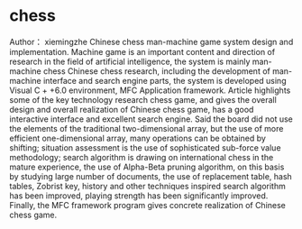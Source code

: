# chess
Author： xiemingzhe
Chinese chess man-machine game system design and implementation.
Machine game is an important content and direction of research in the field of artificial intelligence, the system is mainly man-machine chess Chinese chess research, including the development of man-machine interface and search engine parts, the system is developed using Visual C + +6.0 environment, MFC Application framework. Article highlights some of the key technology research chess game, and gives the overall design and overall realization of Chinese chess game, has a good interactive interface and excellent search engine. Said the board did not use the elements of the traditional two-dimensional array, but the use of more efficient one-dimensional array, many operations can be obtained by shifting; situation assessment is the use of sophisticated sub-force value methodology; search algorithm is drawing on international chess in the mature experience, the use of Alpha-Beta pruning algorithm, on this basis by studying large number of documents, the use of replacement table, hash tables, Zobrist key, history and other techniques inspired search algorithm has been improved, playing strength has been significantly improved. Finally, the MFC framework program gives concrete realization of Chinese chess game.
